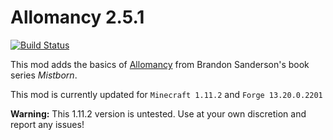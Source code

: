 Allomancy 2.5.1
=========
[![Build Status](https://drone.io/github.com/legobmw99/Allomancy/status.png)](https://drone.io/github.com/legobmw99/Allomancy/latest)

This mod adds the basics of [Allomancy](http://coppermind.net/wiki/Allomancy) from Brandon Sanderson's book series *Mistborn*. 

This mod is currently updated for `Minecraft 1.11.2` and `Forge 13.20.0.2201`


**Warning:** This 1.11.2 version is untested. Use at your own discretion and report any issues!
